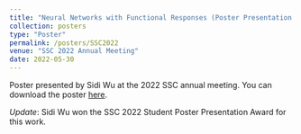 ```yaml
---
title: "Neural Networks with Functional Responses (Poster Presentation Award)"
collection: posters
type: "Poster"
permalink: /posters/SSC2022
venue: "SSC 2022 Annual Meeting"
date: 2022-05-30
---
```

Poster presented by Sidi Wu at the 2022 SSC annual meeting.  You can download the poster [here](http://cedricbeaulac.github.io/files/SSC2022_Poster2.pdf).

*Update*: Sidi Wu won the SSC 2022 Student Poster Presentation Award for this work.
